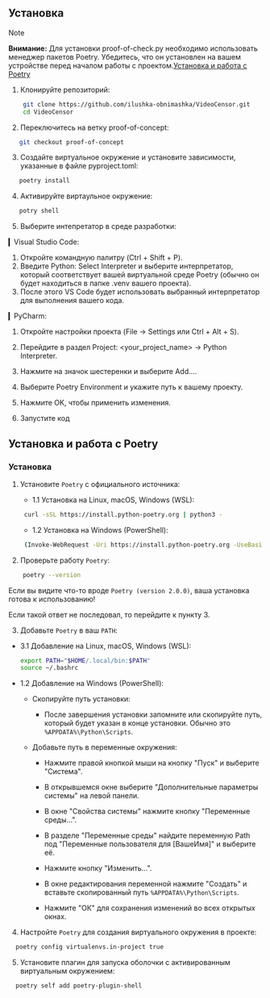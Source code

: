 ## Установка

> [!Note]
> **Внимание:** 
> Для установки proof-of-check.py необходимо использовать менеджер пакетов Poetry. Убедитесь, что он установлен на вашем устройстве перед началом работы с проектом.[Установка и работа с Poetry](#установка-и-работа-с-poetry)

1. Клонируйте репозиторий:
```bash
    git clone https://github.com/ilushka-obnimashka/VideoCensor.git
    cd VideoCensor
```
2. Переключитесь на ветку proof-of-concept:
```bash
   git checkout proof-of-concept
```
3. Создайте виртуальное окружение и установите зависимости, указанные в файле pyproject.toml:
```bash
   poetry install
```
4. Активируйте виртаульное окружение:
```bash
   potry shell
```
5. Выберите интепретатор в среде разработки:

▎Visual Studio Code:
   1. Откройте командную палитру (Ctrl + Shift + P).
   2. Введите Python: Select Interpreter и выберите интерпретатор, который соответствует вашей виртуальной среде Poetry (обычно он будет находиться в папке .venv вашего проекта).
   3. После этого VS Code будет использовать выбранный интерпретатор для выполнения вашего кода.

▎PyCharm:
   1. Откройте настройки проекта (File -> Settings или Ctrl + Alt + S).
   2. Перейдите в раздел Project: <your_project_name> -> Python Interpreter. 
   3. Нажмите на значок шестеренки и выберите Add.... 
   4. Выберите Poetry Environment и укажите путь к вашему проекту. 
   5. Нажмите OK, чтобы применить изменения.

6. Запустите код

## Установка и работа с Poetry
### Установка

1. Установите `Poetry` c официального источника:
   * 1.1 Установка на Linux, macOS, Windows (WSL):
   ```bash
    curl -sSL https://install.python-poetry.org | python3 -
    ```
   * 1.2 Установка на Windows (PowerShell):
   ```bash
    (Invoke-WebRequest -Uri https://install.python-poetry.org -UseBasicParsing).Content | py -
    ```

2. Проверьте работу `Poetry`:
```bash
    poetry --version
```
Если вы видите что-то вроде ``Poetry (version 2.0.0)``, ваша установка готова к использованию!

Если такой ответ не последовал, то перейдите к пункту 3.

3. Добавьте `Poetry` в ваш `PATH`:
* 3.1 Добавление на Linux, macOS, Windows (WSL):
   ```bash
  export PATH="$HOME/.local/bin:$PATH"
  source ~/.bashrc
   ```
* 1.2 Добавление на Windows (PowerShell):
  * Скопируйте путь установки:
    * После завершения установки запомните или скопируйте путь, который будет указан в конце установки. Обычно это `%APPDATA%\Python\Scripts`.

  * Добавьте путь в переменные окружения:

    * Нажмите правой кнопкой мыши на кнопку "Пуск" и выберите "Система".

    * В открывшемся окне выберите "Дополнительные параметры системы" на левой панели.

    * В окне "Свойства системы" нажмите кнопку "Переменные среды...".

    * В разделе "Переменные среды" найдите переменную Path под "Переменные пользователя для [ВашеИмя]" и выберите её.

    * Нажмите кнопку "Изменить...".

    * В окне редактирования переменной нажмите "Создать" и вставьте скопированный путь `%APPDATA%\Python\Scripts`.

    * Нажмите "ОК" для сохранения изменений во всех открытых окнах.

4. Настройте `Poetry` для создания виртуального окружения в проекте:
```bash
  poetry config virtualenvs.in-project true
```
5.  Установите плагин для запуска оболочки с активированным виртуальным окружением:
```bash
  poetry self add poetry-plugin-shell
```